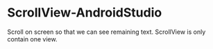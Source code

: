 # ScrollView-AndroidStudio
Scroll on screen so that we can see remaining text.
ScrollView is only contain one view.

